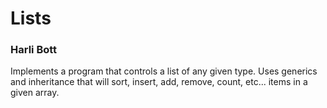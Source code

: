 # Lists
### Harli Bott

Implements a program that controls a list of any given type. Uses generics and inheritance that will sort, insert, add, remove, count, etc... items in a given array.
